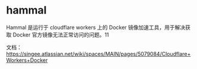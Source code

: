 # hammal

Hammal 是运行于 cloudflare workers 上的 Docker 镜像加速工具，用于解决获取 Docker 官方镜像无法正常访问的问题。11

文档： https://singee.atlassian.net/wiki/spaces/MAIN/pages/5079084/Cloudflare+Workers+Docker 
